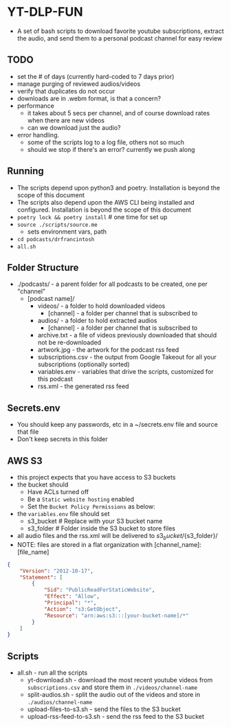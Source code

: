 # YT-DLP-FUN

- A set of bash scripts to download favorite youtube subscriptions, extract the audio, and send them to a personal podcast channel for easy review

## TODO

- set the # of days (currently hard-coded to 7 days prior)
- manage purging of reviewed audios/videos
- verify that duplicates do not occur
- downloads are in .webm format, is that a concern?
- performance
  - it takes about 5 secs per channel, and of course download rates when there are new videos
  - can we download just the audio?
- error handling.
  - some of the scripts log to a log file, others not so much
  - should we stop if there's an error? currently we push along

## Running

- The scripts depend upon python3 and poetry. Installation is beyond the scope of this document
- The scripts also depend upon the AWS CLI being installed and configured. Installation is beyond the scope of this document
- `poetry lock && poetry install` # one time for set up
- `source ./scripts/source.me`
    - sets environment vars, path
- `cd podcasts/drfrancintosh`
- `all.sh`

## Folder Structure

- ./podcasts/ - a parent folder for all podcasts to be created, one per "channel"
  - [podcast name]/
    - videos/ - a folder to hold downloaded videos
      - [channel] - a folder per channel that is subscribed to
    - audios/ - a folder to hold extracted audios
      - [channel] - a folder per channel that is subscribed to
    - archive.txt - a file of videos previously downloaded that should not be re-downloaded
    - artwork.jpg - the artwork for the podcast rss feed
    - subscriptions.csv - the output from Google Takeout for all your subscriptions (optionally sorted)
    - variables.env - variables that drive the scripts, customized for this podcast
    - rss.xml - the generated rss feed 

## Secrets.env

- You should keep any passwords, etc in a ~/secrets.env file and source that file 
- Don't keep secrets in this folder

## AWS S3

- this project expects that you have access to S3 buckets
- the bucket should
  - Have ACLs turned off
  - Be a `Static website hosting` enabled
  - Set the `Bucket Policy Permissions` as below:
- the `variables.env` file should set
  - s3_bucket     # Replace with your S3 bucket name
  - s3_folder     # Folder inside the S3 bucket to store files
- all audio files and the rss.xml will be delivered to ${s3_bucket}/${s3_folder}/
- NOTE: files are stored in a flat organization with [channel_name]:[file_name]

```json
{
    "Version": "2012-10-17",
    "Statement": [
        {
            "Sid": "PublicReadForStaticWebsite",
            "Effect": "Allow",
            "Principal": "*",
            "Action": "s3:GetObject",
            "Resource": "arn:aws:s3:::[your-bucket-name]/*"
        }
    ]
}
```

## Scripts

- all.sh - run all the scripts
  - yt-download.sh - download the most recent youtube videos from `subscriptions.csv` and store them in `./videos/channel-name`
  - split-audios.sh - split the audio out of the videos and store in `./audios/channel-name`
  - upload-files-to-s3.sh - send the files to the S3 bucket
  - upload-rss-feed-to-s3.sh - send the rss feed to the S3 bucket

